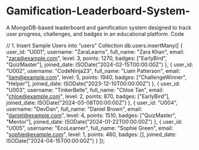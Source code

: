 # Gamification-Leaderboard-System-
A MongoDB-based leaderboard and gamification system designed to track user progress, challenges, and badges in an educational platform.
Code

// 1. Insert Sample Users into “users” Collection
db.users.insertMany([
  {
    user_id: "U001",
    username: "ZaraLearns",
    full_name: "Zara Khan",
    email: "zara@example.com",
    level: 3,
    points: 1270,
    badges: ["EarlyBird", "QuizMaster"],
    joined_date: ISODate("2024-02-15T00:00:00Z")
  },
  {
    user_id: "U002",
    username: "CodeNinja23",
    full_name: "Liam Patterson",
    email: "liam@example.com",
    level: 5,
    points: 1940,
    badges: ["ChallengeWinner", "Helper"],
    joined_date: ISODate("2023-12-10T00:00:00Z")
  },
  {
    user_id: "U003",
    username: "TinkerBelle",
    full_name: "Chloe Tan",
    email: "chloe@example.com",
    level: 2,
    points: 870,
    badges: ["EarlyBird"],
    joined_date: ISODate("2024-03-08T00:00:00Z")
  },
  {
    user_id: "U004",
    username: "DevDan",
    full_name: "Daniel Brown",
    email: "daniel@example.com",
    level: 4,
    points: 1510,
    badges: ["QuizMaster", "Mentor"],
    joined_date: ISODate("2024-01-22T00:00:00Z")
  },
  {
    user_id: "U005",
    username: "EcoLearner",
    full_name: "Sophie Green",
    email: "sophie@example.com",
    level: 1,
    points: 460,
    badges: [],
    joined_date: ISODate("2024-04-15T00:00:00Z")
  }
]);
